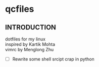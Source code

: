 # qcfiles



## INTRODUCTION


dotfiles for my linux  
inspired by Kartik Mohta  
vimrc by Menglong Zhu  

- [ ] Rewrite some shell srcipt crap in python
